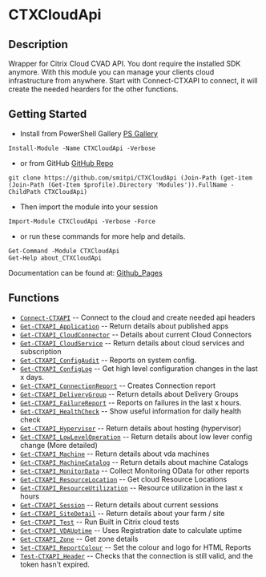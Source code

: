 # CTXCloudApi
 
## Description
Wrapper for Citrix Cloud CVAD API. You dont require the installed SDK anymore. With this module you can manage your clients cloud infrastructure from anywhere. Start with Connect-CTXAPI to connect, it will create the needed hearders for the other functions.
 
## Getting Started
- Install from PowerShell Gallery [PS Gallery](https://www.powershellgallery.com/packages/CTXCloudApi)
```
Install-Module -Name CTXCloudApi -Verbose
```
- or from GitHub [GitHub Repo](https://github.com/smitpi/CTXCloudApi)
```
git clone https://github.com/smitpi/CTXCloudApi (Join-Path (get-item (Join-Path (Get-Item $profile).Directory 'Modules')).FullName -ChildPath CTXCloudApi)
```
- Then import the module into your session
```
Import-Module CTXCloudApi -Verbose -Force
```
- or run these commands for more help and details.
```
Get-Command -Module CTXCloudApi
Get-Help about_CTXCloudApi
```
Documentation can be found at: [Github_Pages](https://smitpi.github.io/CTXCloudApi)
 
## Functions
- [`Connect-CTXAPI`](https://smitpi.github.io/CTXCloudApi/Connect-CTXAPI) -- Connect to the cloud and create needed api headers
- [`Get-CTXAPI_Application`](https://smitpi.github.io/CTXCloudApi/Get-CTXAPI_Application) -- Return details about published apps
- [`Get-CTXAPI_CloudConnector`](https://smitpi.github.io/CTXCloudApi/Get-CTXAPI_CloudConnector) -- Details about current Cloud Connectors
- [`Get-CTXAPI_CloudService`](https://smitpi.github.io/CTXCloudApi/Get-CTXAPI_CloudService) -- Return details about cloud services and subscription
- [`Get-CTXAPI_ConfigAudit`](https://smitpi.github.io/CTXCloudApi/Get-CTXAPI_ConfigAudit) -- Reports on system config.
- [`Get-CTXAPI_ConfigLog`](https://smitpi.github.io/CTXCloudApi/Get-CTXAPI_ConfigLog) -- Get high level configuration changes in the last x days.
- [`Get-CTXAPI_ConnectionReport`](https://smitpi.github.io/CTXCloudApi/Get-CTXAPI_ConnectionReport) -- Creates Connection report
- [`Get-CTXAPI_DeliveryGroup`](https://smitpi.github.io/CTXCloudApi/Get-CTXAPI_DeliveryGroup) -- Return details about Delivery Groups
- [`Get-CTXAPI_FailureReport`](https://smitpi.github.io/CTXCloudApi/Get-CTXAPI_FailureReport) -- Reports on failures in the last x hours.
- [`Get-CTXAPI_HealthCheck`](https://smitpi.github.io/CTXCloudApi/Get-CTXAPI_HealthCheck) -- Show useful information for daily health check
- [`Get-CTXAPI_Hypervisor`](https://smitpi.github.io/CTXCloudApi/Get-CTXAPI_Hypervisor) -- Return details about hosting (hypervisor)
- [`Get-CTXAPI_LowLevelOperation`](https://smitpi.github.io/CTXCloudApi/Get-CTXAPI_LowLevelOperation) -- Return details about low lever config change (More detailed)
- [`Get-CTXAPI_Machine`](https://smitpi.github.io/CTXCloudApi/Get-CTXAPI_Machine) -- Return details about vda machines
- [`Get-CTXAPI_MachineCatalog`](https://smitpi.github.io/CTXCloudApi/Get-CTXAPI_MachineCatalog) -- Return details about machine Catalogs
- [`Get-CTXAPI_MonitorData`](https://smitpi.github.io/CTXCloudApi/Get-CTXAPI_MonitorData) -- Collect Monitoring OData for other reports
- [`Get-CTXAPI_ResourceLocation`](https://smitpi.github.io/CTXCloudApi/Get-CTXAPI_ResourceLocation) -- Get cloud Resource Locations
- [`Get-CTXAPI_ResourceUtilization`](https://smitpi.github.io/CTXCloudApi/Get-CTXAPI_ResourceUtilization) -- Resource utilization in the last x hours
- [`Get-CTXAPI_Session`](https://smitpi.github.io/CTXCloudApi/Get-CTXAPI_Session) -- Return details about current sessions
- [`Get-CTXAPI_SiteDetail`](https://smitpi.github.io/CTXCloudApi/Get-CTXAPI_SiteDetail) -- Return details about your farm / site
- [`Get-CTXAPI_Test`](https://smitpi.github.io/CTXCloudApi/Get-CTXAPI_Test) -- Run Built in Citrix cloud tests
- [`Get-CTXAPI_VDAUptime`](https://smitpi.github.io/CTXCloudApi/Get-CTXAPI_VDAUptime) -- Uses Registration date to calculate uptime
- [`Get-CTXAPI_Zone`](https://smitpi.github.io/CTXCloudApi/Get-CTXAPI_Zone) -- Get zone details
- [`Set-CTXAPI_ReportColour`](https://smitpi.github.io/CTXCloudApi/Set-CTXAPI_ReportColour) -- Set the colour and logo for HTML Reports
- [`Test-CTXAPI_Header`](https://smitpi.github.io/CTXCloudApi/Test-CTXAPI_Header) -- Checks that the connection is still valid, and the token hasn't expired.
